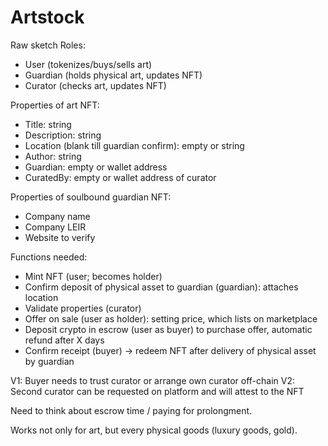 # Artstock

Raw sketch
Roles:
- User (tokenizes/buys/sells art)
- Guardian (holds physical art, updates NFT)
- Curator (checks art, updates NFT)

Properties of art NFT:
- Title: string
- Description: string 
- Location (blank till guardian confirm): empty or string
- Author: string
- Guardian: empty or wallet address
- CuratedBy: empty or wallet address of curator

Properties of soulbound guardian NFT:
- Company name
- Company LEIR
- Website to verify

Functions needed:
- Mint NFT (user; becomes holder)
- Confirm deposit of physical asset to guardian (guardian): attaches location
- Validate properties (curator)
- Offer on sale (user as holder): setting price, which lists on marketplace
- Deposit crypto in escrow (user as buyer) to purchase offer, automatic refund after X days
- Confirm receipt (buyer) -> redeem NFT after delivery of physical asset by guardian

V1: Buyer needs to trust curator or arrange own curator off-chain
V2: Second curator can be requested on platform and will attest to the NFT

Need to think about escrow time / paying for prolongment.

Works not only for art, but every physical goods (luxury goods, gold).
